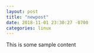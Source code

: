 ```yaml
---
layout: post
title: "newpost"
date: 2018-11-01 23:30:27 -0700
categories: linux
---
```


This is some sample content

